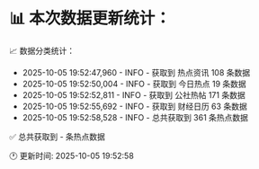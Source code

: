 📊 本次数据更新统计：
==========================

📈 数据分类统计：
- 2025-10-05 19:52:47,960 - INFO - 获取到 热点资讯 108 条数据
- 2025-10-05 19:52:50,004 - INFO - 获取到 今日热点 19 条数据
- 2025-10-05 19:52:52,811 - INFO - 获取到 公社热帖 171 条数据
- 2025-10-05 19:52:55,692 - INFO - 获取到 财经日历 63 条数据
- 2025-10-05 19:52:58,528 - INFO - 总共获取到 361 条热点数据

✅ 总共获取到 - 条热点数据

🕐 更新时间: 2025-10-05 19:52:58
